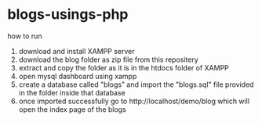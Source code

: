 # blogs-usings-php


how to run

1. download and install XAMPP server
2. download the blog folder as zip file from this repositery
3. extract and copy the folder as it is in the htdocs folder of XAMPP
4. open mysql dashboard using xampp
5. create a database called "blogs" and import the "blogs.sql" file provided in the folder inside that database
6. once imported successfully go to http://localhost/demo/blog which will open the index page of the blogs
